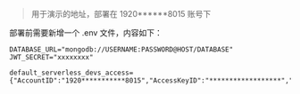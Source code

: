 > 用于演示的地址，部署在 1920**\*\***8015 账号下

部署前需要新增一个 .env 文件，内容如下：

```
DATABASE_URL="mongodb://USERNAME:PASSWORD@HOST/DATABASE"
JWT_SECRET="xxxxxxxx"

default_serverless_devs_access={"AccountID":"1920***********8015","AccessKeyID":"******************","AccessKeySecret":"******************"}
```

